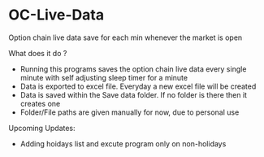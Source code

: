 # OC-Live-Data
Option chain live data save for each min whenever the market is open

What does it do ?
- Running this programs saves the option chain live data every single minute with self adjusting sleep timer for a minute
- Data is exported to excel file. Everyday a new excel file will be created
- Data is saved within the Save data folder. If no folder is there then it creates one
- Folder/File paths are given manually for now, due to personal use


Upcoming Updates:
- Adding hoidays list and excute program only on non-holidays
